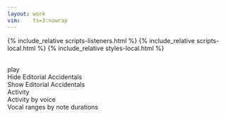 ```yaml
---
layout: work
vim:    ts=3:nowrap
---
```


{% include_relative scripts-listeners.html %}
{% include_relative scripts-local.html %}
{% include_relative styles-local.html %}


<div id="work-info"></div>

<br>

<div id="external-info"></div>

<div id="analysis-plots">
	<div id="activity-merged-notitle-display" class="analysis-plot hidden"></div>
	<div id="activity-separate-notitle-display" class="analysis-plot hidden"></div>
	<div id="prange-duration-display" class="analysis-plot hidden"></div>   
</div>

<div id="button-container" class="button-container">
    <div id="audio_$id" style="cursor:pointer;" onclick="PlayAudioFile('$id', this);" class="play">play</div>
    <div id="accidentalSelect">
       <div class="button hide" onclick="displayNoAccidentals()">Hide Editorial Accidentals</div>
       <div class="button show hidden" onclick="displayAccidentals()">Show Editorial Accidentals</div>
    </div>
    <div id="activity-merged-notitle" data-ext="png" class="analysis-toggle button">Activity</div>
    <div id="activity-separate-notitle" data-ext="png" class="analysis-toggle button">Activity by voice</div>
    <div id="prange-duration" data-ext="svg" class="analysis-toggle button">Vocal ranges by note durations</div>
</div>

<script type="text/x-humdrum" id="my-score"></script>

<div id="work-footer"></div>
